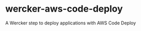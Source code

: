 wercker-aws-code-deploy
=======================

A Wercker step to deploy applications with AWS Code Deploy
